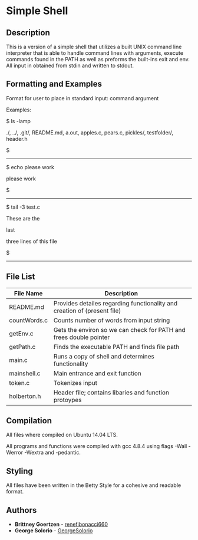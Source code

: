 # Simple Shell


## Description
This is a version of a simple shell that utilizes a built UNIX command line interpreter that is able to handle command lines with arguments, execute commands found in the PATH as well as preforms the built-ins exit and env. All input in obtained from stdin and written to stdout.

## Formatting and Examples

Format for user to place in standard input:
command argument



Examples:


$ ls -lamp

./, ../, .git/, README.md, a.out, apples.c, pears.c, pickles/, testfolder/, header.h

$

---

$ echo please work

please work

$

---

$ tail -3 test.c

These are the

last

three lines of this file

$

---



## File List

| File Name | Description |
| --- | --- |
| README.md | Provides detailes regarding functionality and creation of (present file) |
| countWords.c | Counts number of words from input string |
| getEnv.c | Gets the environ so we can check for PATH and frees double pointer |
| getPath.c | Finds the executable PATH and finds file path |
| main.c | Runs a copy of shell and determines functionality |
| mainshell.c | Main entrance and exit function |
| token.c | Tokenizes input |
| holberton.h | Header file; contains libaries and function protoypes |

## Compilation
All files where compiled on Ubuntu 14.04 LTS.

All programs and functions were compiled with gcc 4.8.4 using flags -Wall -Werror -Wextra and -pedantic.

## Styling
All files have been written in the Betty Style for a cohesive and readable format.

## Authors
* **Brittney Goertzen** - [renefibonacci660](https://github.com/renefibonacci660)
* **George Solorio** - [GeorgeSolorio](https://github.com/GeorgeSolorio)